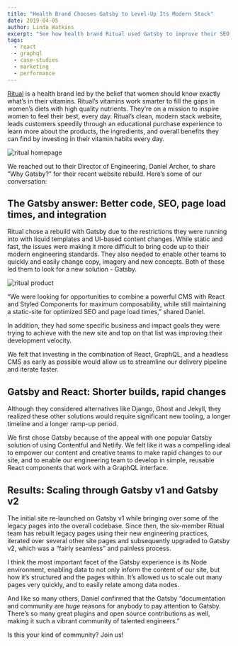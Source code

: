```yaml
---
title: "Health Brand Chooses Gatsby to Level-Up Its Modern Stack"
date: 2019-04-05
author: Linda Watkins
excerpt: "See how health brand Ritual used Gatsby to improve their SEO, page load times, delivery pipeline, and more!"
tags:
  - react
  - graphql
  - case-studies
  - marketing
  - performance
---
```


[Ritual](https://ritual.com/) is a health brand led by the belief that women should know exactly what’s in their vitamins. Ritual’s vitamins work smarter to fill the gaps in women’s diets with high quality nutrients. They’re on a mission to inspire women to feel their best, every day. Ritual’s clean, modern stack website, leads customers speedily through an educational purchase experience to learn more about the products, the ingredients, and overall benefits they can find by investing in their vitamin habits every day.

![ritual homepage](./ritual_hp.png)

We reached out to their Director of Engineering, Daniel Archer, to share ”Why Gatsby?” for their recent website rebuild. Here’s some of our conversation:

## The Gatsby answer: Better code, SEO, page load times, and integration

Ritual chose a rebuild with Gatsby due to the restrictions they were running into with liquid templates and UI-based content changes. While static and fast, the issues were making it more difficult to bring code up to their modern engineering standards. They also needed to enable other teams to quickly and easily change copy, imagery and new concepts. Both of these led them to look for a new solution - Gatsby.

![ritual product](./ritual_product.png)

“We were looking for opportunities to combine a powerful CMS with React and Styled Components for maximum composability, while still maintaining a static-site for optimized SEO and page load times,” shared Daniel.

In addition, they had some specific business and impact goals they were trying to achieve with the new site and top on that list was improving their development velocity.

<Pullquote citation="Daniel Archer">

We felt that investing in the combination of React, GraphQL, and a headless CMS as early as possible would allow us to streamline our delivery pipeline and iterate faster.

</Pullquote>

## Gatsby and React: Shorter builds, rapid changes

Although they considered alternatives like Django, Ghost and Jekyll, they realized these other solutions would require significant new tooling, a longer timeline and a longer ramp-up period.

<Pullquote citation="Daniel Archer">

We first chose Gatsby because of the appeal with one popular Gatsby solution of using Contentful and Netlify. We felt like it was a compelling ideal to empower our content and creative teams to make rapid changes to our site, and to enable our engineering team to develop in simple, reusable React components that work with a GraphQL interface.

</Pullquote>

## Results: Scaling through Gatsby v1 and Gatsby v2

The initial site re-launched on Gatsby v1 while bringing over some of the legacy pages into the overall codebase. Since then, the six-member Ritual team has rebuilt legacy pages using their new engineering practices, iterated over several other site pages and subsequently upgraded to Gatsby v2, which was a “fairly seamless” and painless process.

<Pullquote citation="Daniel Archer">

I think the most important facet of the Gatsby experience is its Node environment, enabling data to not only inform the content of our site, but how it’s structured and the pages within. It’s allowed us to scale out many pages very quickly, and to easily relate among data nodes.

</Pullquote>

And like so many others, Daniel confirmed that the Gatsby “documentation and community are _huge_ reasons for anybody to pay attention to Gatsby. There’s so many great plugins and open source contributions as well, making it such a vibrant community of talented engineers.”

Is this your kind of community? Join us!
